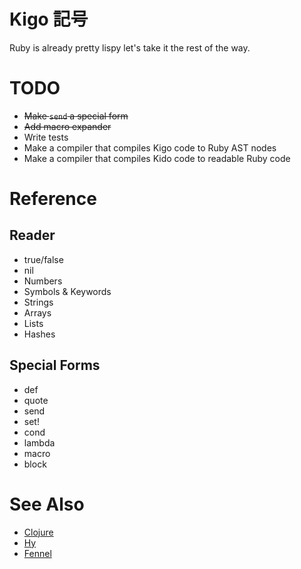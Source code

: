 # Kigo 記号

Ruby is already pretty lispy let's take it the rest of the way.

# TODO

- ~~Make `send` a special form~~
- ~~Add macro expander~~
- Write tests
- Make a compiler that compiles Kigo code to Ruby AST nodes
- Make a compiler that compiles Kido code to readable Ruby code

# Reference

## Reader

- true/false
- nil
- Numbers
- Symbols & Keywords
- Strings
- Arrays
- Lists
- Hashes

## Special Forms

- def
- quote
- send
- set!
- cond
- lambda
- macro
- block

# See Also

- [Clojure](https://clojure.org)
- [Hy](https://github.com/hylang/hy)
- [Fennel](https://fennel-lang.org)
